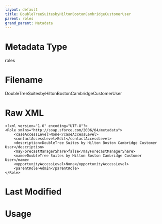 ```yaml
---
layout: default
title: DoubleTreeSuitesbyHiltonBostonCambridgeCustomerUser
parent: roles
grand_parent: Metadata
---
```

# Metadata Type
roles


# Filename 
DoubleTreeSuitesbyHiltonBostonCambridgeCustomerUser


# Raw XML
```
<?xml version="1.0" encoding="UTF-8"?>
<Role xmlns="http://soap.sforce.com/2006/04/metadata">
    <caseAccessLevel>None</caseAccessLevel>
    <contactAccessLevel>Edit</contactAccessLevel>
    <description>DoubleTree Suites by Hilton Boston Cambridge Customer User</description>
    <mayForecastManagerShare>false</mayForecastManagerShare>
    <name>DoubleTree Suites by Hilton Boston Cambridge Customer User</name>
    <opportunityAccessLevel>None</opportunityAccessLevel>
    <parentRole>Admin</parentRole>
</Role>
```


# Last Modified


# Usage
